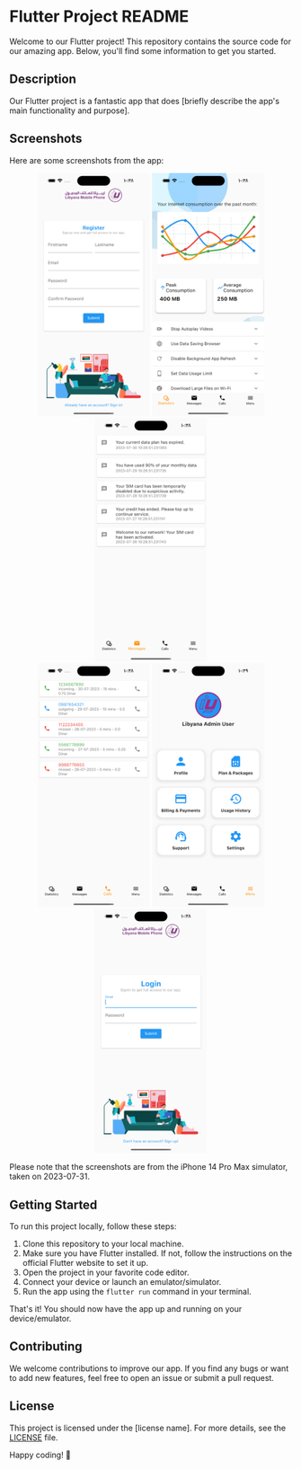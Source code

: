# Flutter Project README

Welcome to our Flutter project! This repository contains the source code for our amazing app. Below, you'll find some information to get you started.

## Description

Our Flutter project is a fantastic app that does [briefly describe the app's main functionality and purpose].

## Screenshots

Here are some screenshots from the app:

<div align="center">
  <img src="Simulator%20Screenshot%20-%20iPhone%2014%20Pro%20Max%20-%202023-07-31%20at%2010.28.41.png" alt="Screenshot 1" width="200"/>
  <img src="Simulator%20Screenshot%20-%20iPhone%2014%20Pro%20Max%20-%202023-07-31%20at%2010.28.54.png" alt="Screenshot 2" width="200"/>
  <img src="Simulator%20Screenshot%20-%20iPhone%2014%20Pro%20Max%20-%202023-07-31%20at%2010.28.56.png" alt="Screenshot 3" width="200"/>
</div>
<div align="center">
  <img src="Simulator%20Screenshot%20-%20iPhone%2014%20Pro%20Max%20-%202023-07-31%20at%2010.28.58.png" alt="Screenshot 4" width="200"/>
  <img src="Simulator%20Screenshot%20-%20iPhone%2014%20Pro%20Max%20-%202023-07-31%20at%2010.29.01.png" alt="Screenshot 5" width="200"/>
  <img src="Simulator%20Screenshot%20-%20iPhone%2014%20Pro%20Max%20-%202023-07-31%20at%2010.28.33.png" alt="Screenshot 6" width="200"/>
</div>

Please note that the screenshots are from the iPhone 14 Pro Max simulator, taken on 2023-07-31.

## Getting Started

To run this project locally, follow these steps:

1. Clone this repository to your local machine.
2. Make sure you have Flutter installed. If not, follow the instructions on the official Flutter website to set it up.
3. Open the project in your favorite code editor.
4. Connect your device or launch an emulator/simulator.
5. Run the app using the `flutter run` command in your terminal.

That's it! You should now have the app up and running on your device/emulator.

## Contributing

We welcome contributions to improve our app. If you find any bugs or want to add new features, feel free to open an issue or submit a pull request.

## License

This project is licensed under the [license name]. For more details, see the [LICENSE](LICENSE) file.

Happy coding! 🚀
